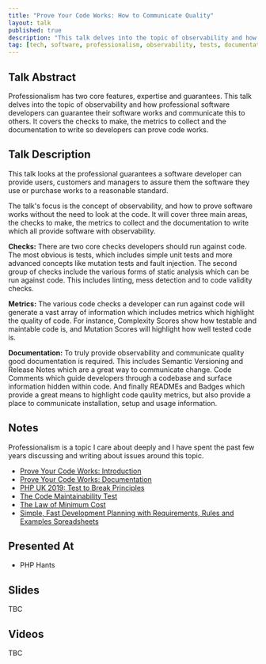 ```yaml
---
title: "Prove Your Code Works: How to Communicate Quality"
layout: talk
published: true
description: "This talk delves into the topic of observability and how professional software developers can guarantee their software works and communicate this to others."
tag: [tech, software, professionalism, observability, tests, documentation, analysis]
---
```

## Talk Abstract

Professionalism has two core features, expertise and guarantees. This talk delves into the topic of observability and how professional software developers can guarantee their software works and communicate this to others. It covers the checks to make, the metrics to collect and the documentation to write so developers can prove code works.  

## Talk Description

This talk looks at the professional guarantees a software developer can provide users, customers and managers to assure them the software they use or purchase works to a reasonable standard.   

The talk's focus is the concept of observability, and how to prove software works without the need to look at the code. It will cover three main areas, the checks to make, the metrics to collect and the documentation to write which all provide software with observability.

**Checks:** There are two core checks developers should run against code. The most obvious is tests, which includes simple unit tests and more advanced concepts like mutation tests and fault injection. The second group of checks include the various forms of static analysis which can be run against code. This includes linting, mess detection and to code validity checks.

**Metrics:** The various code checks a developer can run against code will generate a vast array of information which includes metrics which highlight the quality of code. For instance, Complexity Scores show how testable and maintable code is, and Mutation Scores will highlight how well tested code is.

**Documentation:** To truly provide observability and communicate quality good documentation is required. This includes Semantic Versioning and Release Notes which are a great way to communicate change. Code Comments which guide developers through a codebase and surface information hidden within code. And finally READMEs and Badges which provide a great means to highlight code qaulity metrics, but also provide a place to communicate installation, setup and usage information.

## Notes

Professionalism is a topic I care about deeply and I have spent the past few years discussing and writing about issues around this topic. 

- [Prove Your Code Works: Introduction](https://rbrt.wllr.info/2020/03/04/prove-code-works-intro.html)
- [Prove Your Code Works: Documentation](https://rbrt.wllr.info/2020/04/23/prove-code-works-documentation.html)
- [PHP UK 2019: Test to Break Principles](https://rbrt.wllr.info/2019/03/25/test-to-break-talk-php-uk.html)
- [The Code Maintainability Test](https://rbrt.wllr.info/2020/03/26/code-maintainability-test.html)
- [The Law of Minimum Cost](https://rbrt.wllr.info/2019/03/15/minimum-cost-law.html)
- [Simple, Fast Development Planning with Requirements, Rules and Examples Spreadsheets](https://rbrt.wllr.info/2018/11/28/requirements-rules-examples.html)

## Presented At

- PHP Hants

## Slides

TBC

## Videos

TBC